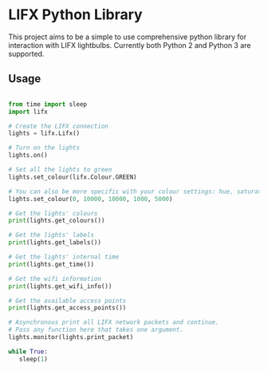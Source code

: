 # LIFX Python Library

This project aims to be a simple to use comprehensive python library for interaction with LIFX lightbulbs. Currently both Python 2 and Python 3 are supported.

## Usage

 ```python

from time import sleep
import lifx

# Create the LIFX connection
lights = lifx.Lifx()

# Turn on the lights
lights.on()

# Set all the lights to green
lights.set_colour(lifx.Colour.GREEN)

# You can also be more specific with your colour settings: hue, saturation, brightness, kelvin, transition_duration
lights.set_colour(0, 10000, 10000, 1000, 5000)

# Get the lights' colours
print(lights.get_colours())

# Get the lights' labels
print(lights.get_labels())

# Get the lights' internal time
print(lights.get_time())

# Get the wifi information
print(lights.get_wifi_info())

# Get the available access points
print(lights.get_access_points())

# Asynchronous print all LIFX network packets and continue.
# Pass any function here that takes one argument.
lights.monitor(lights.print_packet)

while True:
	sleep(1)

 ```